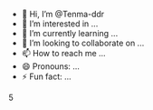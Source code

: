 - 👋 Hi, I’m @Tenma-ddr
- 👀 I’m interested in ...
- 🌱 I’m currently learning ...
- 💞️ I’m looking to collaborate on ...
- 📫 How to reach me ...
- 😄 Pronouns: ...
- ⚡ Fun fact: ...

<!---
Tenma-ddr/Tenma-ddr is a ✨ special ✨ repository because its `README.md` (this file) appears on your GitHub profile.
You can click the Preview link to take a look at your changes.
--->5

